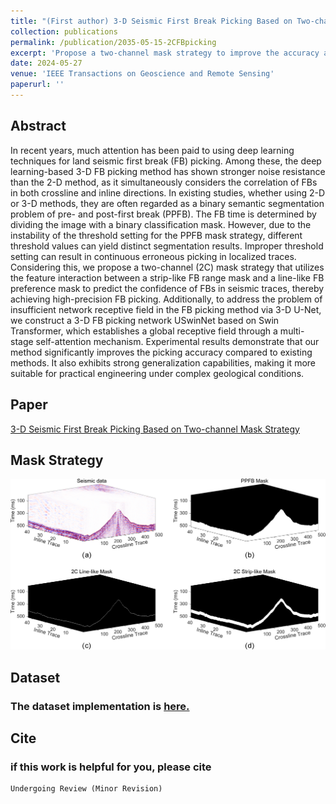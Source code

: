 ```yaml
---
title: "(First author) 3-D Seismic First Break Picking Based on Two-channel Mask Strategy"
collection: publications
permalink: /publication/2035-05-15-2CFBpicking
excerpt: 'Propose a two-channel mask strategy to improve the accuracy and generalization of first break picking'
date: 2024-05-27
venue: 'IEEE Transactions on Geoscience and Remote Sensing'
paperurl: ''
---
```


## Abstract

In recent years, much attention has been paid to using deep learning techniques for land seismic first break (FB) picking. Among these, the deep learning-based 3-D FB picking method has shown stronger noise resistance than the 2-D method, as it simultaneously considers the correlation of FBs in both crossline and inline directions. In existing studies, whether using 2-D or 3-D methods, they are often regarded as a binary semantic segmentation problem of pre- and post-first break (PPFB). The FB time is determined by dividing the image with a binary classification mask. However, due to the instability of the threshold setting for the PPFB mask strategy, different threshold values can yield distinct segmentation results. Improper threshold setting can result in continuous erroneous picking in localized traces. Considering this, we propose a two-channel (2C) mask strategy that utilizes the feature interaction between a strip-like FB range mask and a line-like FB preference mask to predict the confidence of FBs in seismic traces, thereby achieving high-precision FB picking. Additionally, to address the problem of insufficient network receptive field in the FB picking method via 3-D U-Net, we construct a 3-D FB picking network USwinNet based on Swin Transformer, which establishes a global receptive field through a multi-stage self-attention mechanism. Experimental results demonstrate that our method significantly improves the picking accuracy compared to existing methods. It also exhibits strong generalization capabilities, making it more suitable for practical engineering under complex geological conditions.
## Paper

[3-D Seismic First Break Picking Based on Two-channel Mask Strategy]( )

## Mask Strategy
![掩码策略](../images/FB/2CFB.png)

## Dataset

### The dataset implementation is [here.](https://github.com/jiangpeifan/2C-SeismicFBpicking)

## Cite


### if this work is helpful for you, please cite

```
Undergoing Review (Minor Revision)

````

